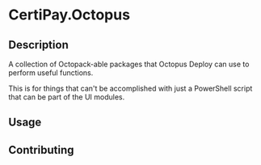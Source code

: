 # CertiPay.Octopus

## Description

A collection of Octopack-able packages that Octopus Deploy can use to perform useful functions.

This is for things that can't be accomplished with just a PowerShell script that can be part of the UI modules.

## Usage

## Contributing